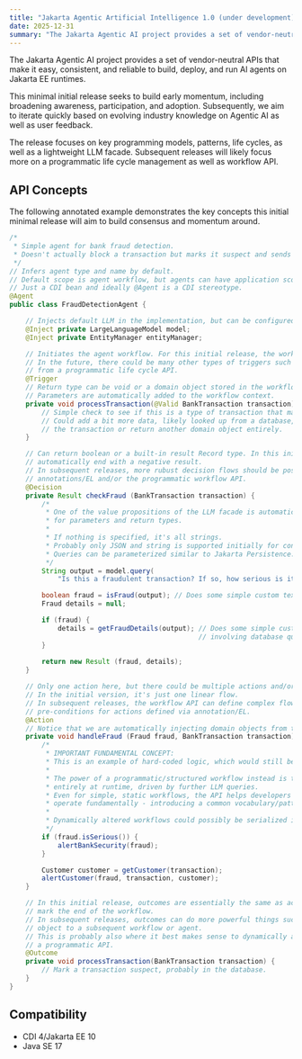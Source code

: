 ```yaml
---
title: "Jakarta Agentic Artificial Intelligence 1.0 (under development)"
date: 2025-12-31
summary: "The Jakarta Agentic AI project provides a set of vendor-neutral APIs that make it easy, consistent, and reliable to build, deploy, and run AI agents on Jakarta EE runtimes."
---
```


The Jakarta Agentic AI project provides a set of vendor-neutral APIs that make it easy, consistent, and reliable to build, deploy, and run AI agents on Jakarta EE runtimes.

This minimal initial release seeks to build early momentum, including broadening awareness, participation, and adoption. Subsequently, we aim to iterate quickly based on evolving industry knowledge on Agentic AI as well as user feedback.

The release focuses on key programming models, patterns, life cycles, as well as a lightweight LLM facade. Subsequent releases will likely focus more on a programmatic life cycle management as well as workflow API.

## API Concepts

The following annotated example demonstrates the key concepts this initial minimal release will aim to build consensus and momentum around.

```java
/*
 * Simple agent for bank fraud detection.
 * Doesn't actually block a transaction but marks it suspect and sends notifications.
 */
// Infers agent type and name by default.
// Default scope is agent workflow, but agents can have application scope.
// Just a CDI bean and ideally @Agent is a CDI stereotype.
@Agent
public class FraudDetectionAgent {

    // Injects default LLM in the implementation, but can be configured to inject specific ones.
    @Inject private LargeLanguageModel model;
    @Inject private EntityManager entityManager;

    // Initiates the agent workflow. For this initial release, the workflow can only be triggered by CDI events.
    // In the future, there could be many other types of triggers such as Jakarta Messaging or direct invocation
    // from a programmatic life cycle API.
    @Trigger
    // Return type can be void or a domain object stored in the workflow and accessible in the context.
    // Parameters are automatically added to the workflow context.
    private void processTransaction(@Valid BankTransaction transaction) {
        // Simple check to see if this is a type of transaction that makes sense to check for fraud detection.
        // Could add a bit more data, likely looked up from a database, and return an enhanced version of
        // the transaction or return another domain object entirely. 
    }

    // Can return boolean or a built-in result Record type. In this initial release, workflows will
    // automatically end with a negative result.
    // In subsequent releases, more rubust decision flows should be possible, either with
    // annotations/EL and/or the programmatic workflow API.
    @Decision
    private Result checkFraud (BankTransaction transaction) {
        /*
         * One of the value propositions of the LLM facade is automatic type conversion in Java, both
         * for parameters and return types.
         *
         * If nothing is specified, it's all strings.
         * Probably only JSON and string is supported initially for conversion.
         * Queries can be parameterized similar to Jakarta Persistence.
         */
        String output = model.query(
            "Is this a fraudulent transaction? If so, how serious is it?", transaction);

        boolean fraud = isFraud(output); // Does some simple custom text parsing.
        Fraud details = null;

        if (fraud) {
            details = getFraudDetails(output); // Does some simple custom text parsing, possibly
                                               // involving database queries.
        }
 
        return new Result (fraud, details); 
    }

    // Only one action here, but there could be multiple actions and/or decisions in sequence.
    // In the initial version, it's just one linear flow.
    // In subsequent releases, the workflow API can define complex flows, including
    // pre-conditions for actions defined via annotation/EL.
    @Action
    // Notice that we are automatically injecting domain objects from the workflow context.
    private void handleFraud (Fraud fraud, BankTransaction transaction) {
        /*
         * IMPORTANT FUNDAMENTAL CONCEPT:
         * This is an example of hard-coded logic, which would still be possible if desired.
         *
         * The power of a programmatic/structured workflow instead is that this could change
         * entirely at runtime, driven by further LLM queries.
         * Even for simple, static workflows, the API helps developers think through how agents
         * operate fundamentally - introducing a common vocabulary/patterns.
         *
         * Dynamically altered workflows could possibly be serialized into persistent storage.
         */
        if (fraud.isSerious()) {
            alertBankSecurity(fraud);
        }

        Customer customer = getCustomer(transaction);
        alertCustomer(fraud, transaction, customer);
    }

    // In this initial release, outcomes are essentially the same as actions but specifically
    // mark the end of the workflow.
    // In subsequent releases, outcomes can do more powerful things such as pass a domain
    // object to a subsequent workflow or agent.
    // This is probably also where it best makes sense to dynamically alter a workflow using
    // a programmatic API.
    @Outcome
    private void processTransaction(BankTransaction transaction) {
        // Mark a transaction suspect, probably in the database.
    }
}
```

## Compatibility
- CDI 4/Jakarta EE 10
- Java SE 17
